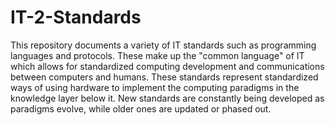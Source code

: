 # IT-2-Standards
This repository documents a variety of IT standards such as programming languages and protocols. These make up the "common language" of IT which allows for standardized computing development and communications between computers and humans. These standards represent standardized ways of using hardware to implement the computing paradigms in the knowledge layer below it. New standards are constantly being developed as paradigms evolve, while older ones are updated or phased out.
